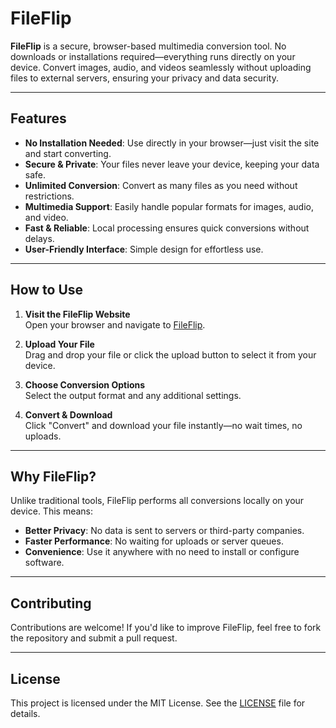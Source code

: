 # FileFlip  

**FileFlip** is a secure, browser-based multimedia conversion tool. No downloads or installations required—everything runs directly on your device. Convert images, audio, and videos seamlessly without uploading files to external servers, ensuring your privacy and data security.  

---

## Features  
- **No Installation Needed**: Use directly in your browser—just visit the site and start converting.  
- **Secure & Private**: Your files never leave your device, keeping your data safe.  
- **Unlimited Conversion**: Convert as many files as you need without restrictions.  
- **Multimedia Support**: Easily handle popular formats for images, audio, and video.  
- **Fast & Reliable**: Local processing ensures quick conversions without delays.  
- **User-Friendly Interface**: Simple design for effortless use.  

---

## How to Use  

1. **Visit the FileFlip Website**  
   Open your browser and navigate to [FileFlip](https://fileflip.netlify.app/).  

2. **Upload Your File**  
   Drag and drop your file or click the upload button to select it from your device.  

3. **Choose Conversion Options**  
   Select the output format and any additional settings.  

4. **Convert & Download**  
   Click "Convert" and download your file instantly—no wait times, no uploads.  

---

## Why FileFlip?  
Unlike traditional tools, FileFlip performs all conversions locally on your device. This means:  
- **Better Privacy**: No data is sent to servers or third-party companies.  
- **Faster Performance**: No waiting for uploads or server queues.  
- **Convenience**: Use it anywhere with no need to install or configure software.  

---

## Contributing  

Contributions are welcome! If you'd like to improve FileFlip, feel free to fork the repository and submit a pull request.  

---

## License  

This project is licensed under the MIT License. See the [LICENSE](LICENSE) file for details.  
